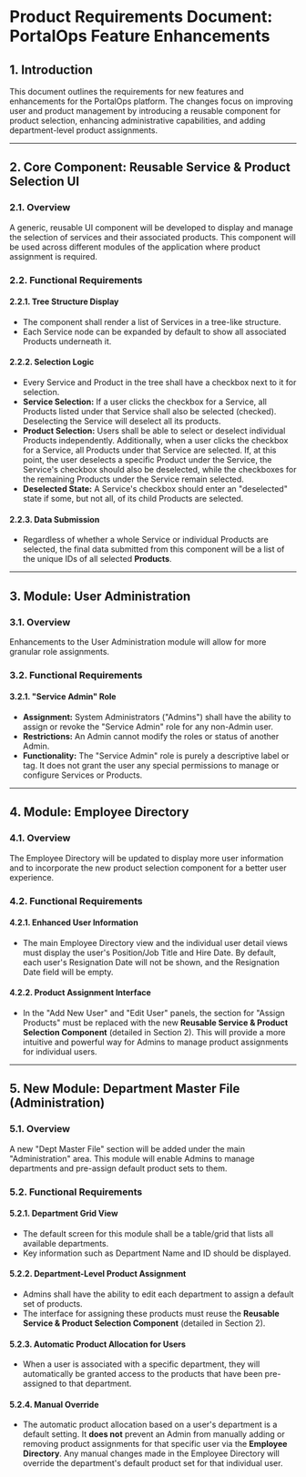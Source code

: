# Product Requirements Document: PortalOps Feature Enhancements

## 1. Introduction

This document outlines the requirements for new features and enhancements for the PortalOps platform. The changes focus on improving user and product management by introducing a reusable component for product selection, enhancing administrative capabilities, and adding department-level product assignments.

---

## 2. Core Component: Reusable Service & Product Selection UI

### 2.1. Overview
A generic, reusable UI component will be developed to display and manage the selection of services and their associated products. This component will be used across different modules of the application where product assignment is required.

### 2.2. Functional Requirements

#### 2.2.1. Tree Structure Display
- The component shall render a list of Services in a tree-like structure.
- Each Service node can be expanded by default to show all associated Products underneath it.

#### 2.2.2. Selection Logic
- Every Service and Product in the tree shall have a checkbox next to it for selection.
- **Service Selection:** If a user clicks the checkbox for a Service, all Products listed under that Service shall also be selected (checked). Deselecting the Service will deselect all its products.
- **Product Selection:** Users shall be able to select or deselect individual Products independently. Additionally, when a user clicks the checkbox for a Service, all Products under that Service are selected. If, at this point, the user deselects a specific Product under the Service, the Service's checkbox should also be deselected, while the checkboxes for the remaining Products under the Service remain selected.
- **Deselected State:** A Service's checkbox should enter an "deselected" state if some, but not all, of its child Products are selected.

#### 2.2.3. Data Submission
- Regardless of whether a whole Service or individual Products are selected, the final data submitted from this component will be a list of the unique IDs of all selected **Products**.

---

## 3. Module: User Administration

### 3.1. Overview
Enhancements to the User Administration module will allow for more granular role assignments.

### 3.2. Functional Requirements

#### 3.2.1. "Service Admin" Role
- **Assignment:** System Administrators ("Admins") shall have the ability to assign or revoke the "Service Admin" role for any non-Admin user.
- **Restrictions:** An Admin cannot modify the roles or status of another Admin.
- **Functionality:** The "Service Admin" role is purely a descriptive label or tag. It does not grant the user any special permissions to manage or configure Services or Products.

---

## 4. Module: Employee Directory

### 4.1. Overview
The Employee Directory will be updated to display more user information and to incorporate the new product selection component for a better user experience.

### 4.2. Functional Requirements

#### 4.2.1. Enhanced User Information
- The main Employee Directory view and the individual user detail views must display the user's Position/Job Title and Hire Date. By default, each user's Resignation Date will not be shown, and the Resignation Date field will be empty.

#### 4.2.2. Product Assignment Interface
- In the "Add New User" and "Edit User" panels, the section for "Assign Products" must be replaced with the new **Reusable Service & Product Selection Component** (detailed in Section 2). This will provide a more intuitive and powerful way for Admins to manage product assignments for individual users.

---

## 5. New Module: Department Master File (Administration)

### 5.1. Overview
A new "Dept Master File" section will be added under the main "Administration" area. This module will enable Admins to manage departments and pre-assign default product sets to them.

### 5.2. Functional Requirements

#### 5.2.1. Department Grid View
- The default screen for this module shall be a table/grid that lists all available departments.
- Key information such as Department Name and ID should be displayed.

#### 5.2.2. Department-Level Product Assignment
- Admins shall have the ability to edit each department to assign a default set of products.
- The interface for assigning these products must reuse the **Reusable Service & Product Selection Component** (detailed in Section 2).

#### 5.2.3. Automatic Product Allocation for Users
- When a user is associated with a specific department, they will automatically be granted access to the products that have been pre-assigned to that department.

#### 5.2.4. Manual Override
- The automatic product allocation based on a user's department is a default setting. It **does not** prevent an Admin from manually adding or removing product assignments for that specific user via the **Employee Directory**. Any manual changes made in the Employee Directory will override the department's default product set for that individual user.
